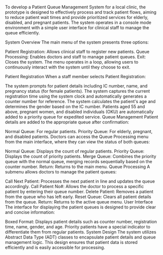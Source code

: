 
To develop a Patient Queue Management System for a local clinic, the prototype is designed to effectively process and track patient flows, aiming to reduce patient wait times and provide prioritized services for elderly, disabled, and pregnant patients. The system operates in a console mode environment with a simple user interface for clinical staff to manage the queue efficiently.

System Overview
The main menu of the system presents three options:

Patient Registration: Allows clinical staff to register new patients.
Queue Processing: Enables doctors and staff to manage patient queues.
Exit: Closes the system.
The menu operates in a loop, allowing users to continuously interact with the system until they choose to exit.

Patient Registration
When a staff member selects Patient Registration:

The system prompts for patient details including IC number, name, and pregnancy status (for female patients).
The system captures the current registration time using the system clock and automatically generates a counter number for reference.
The system calculates the patient's age and determines the gender based on the IC number. Patients aged 55 and above, pregnant women, and disabled individuals (OKU) are automatically added to a priority queue for expedited service.
Queue Management
Patient details are added to the appropriate queue after confirmation:

Normal Queue: For regular patients.
Priority Queue: For elderly, pregnant, and disabled patients.
Doctors can access the Queue Processing menu from the main interface, where they can view the status of both queues:

Normal Queue: Displays the count of regular patients.
Priority Queue: Displays the count of priority patients.
Merge Queue: Combines the priority queue with the normal queue, merging records sequentially based on the counter number.
Return: Returns to the main menu.
Queue Processing
A submenu allows doctors to manage the patient queues:

Call Next Patient: Processes the next patient in line and updates the queue accordingly.
Call Patient No#: Allows the doctor to process a specific patient by entering their queue number.
Delete Patient: Removes a patient from the queue who has left early.
Reset Queue: Clears all patient details from the queue.
Return: Returns to the active queue menu.
User Interface
The interface for displaying the patient queues is designed to provide clear and concise information:

Boxed Format: Displays patient details such as counter number, registration time, name, gender, and age. Priority patients have a special indicator to differentiate them from regular patients.
System Design
The system utilizes Abstract Data Type (ADT) classes to encapsulate patient details and queue management logic. This design ensures that patient data is stored efficiently and is easily accessible for processing.

